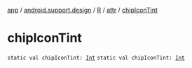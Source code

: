 [app](../../../index.md) / [android.support.design](../../index.md) / [R](../index.md) / [attr](index.md) / [chipIconTint](./chip-icon-tint.md)

# chipIconTint

`static val chipIconTint: `[`Int`](https://kotlinlang.org/api/latest/jvm/stdlib/kotlin/-int/index.html)
`static val chipIconTint: `[`Int`](https://kotlinlang.org/api/latest/jvm/stdlib/kotlin/-int/index.html)